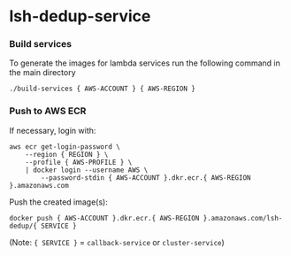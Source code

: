 # lsh-dedup-service

### Build services
To generate the images for lambda services run the following command in the main directory
```
./build-services { AWS-ACCOUNT } { AWS-REGION }
```

### Push to AWS ECR
If necessary, login with:
```
aws ecr get-login-password \
    --region { REGION } \
    --profile { AWS-PROFILE } \
    | docker login --username AWS \
        --password-stdin { AWS-ACCOUNT }.dkr.ecr.{ AWS-REGION }.amazonaws.com
```

Push the created image(s):
```
docker push { AWS-ACCOUNT }.dkr.ecr.{ AWS-REGION }.amazonaws.com/lsh-dedup/{ SERVICE }
```
(Note: `{ SERVICE }` = `callback-service` or `cluster-service`)

